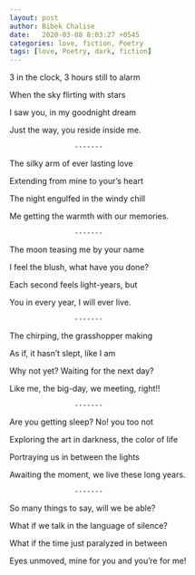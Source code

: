 ```yaml
---
layout: post
author: Bibek Chalise
date:   2020-03-08 8:03:27 +0545
categories: love, fiction, Poetry
tags: [love, Poetry, dark, fiction]
---
```



3 in the clock, 3 hours still to alarm

When the sky flirting with stars

I saw you, in my goodnight dream

Just the way, you reside inside me.

                    -------

The silky arm of ever lasting love

Extending from mine to your’s heart

The night engulfed in the windy chill

Me getting the warmth with our memories.

                    -------

The moon teasing me by your name

I feel the blush, what have you done?

Each second feels light-years, but

You in every year, I will ever live.

                    -------

The chirping, the grasshopper making

As if, it hasn’t slept, like I am

Why not yet? Waiting for the next day?

Like me, the big-day, we meeting, right!!

                    -------

Are you getting sleep? No! you too not

Exploring the art in darkness, the color of life

Portraying us in between the lights

Awaiting the moment, we live these long years.

                    -------

So many things to say, will we be able?

What if we talk in the language of silence?

What if the time just paralyzed in between

Eyes unmoved, mine for you and you’re for me!